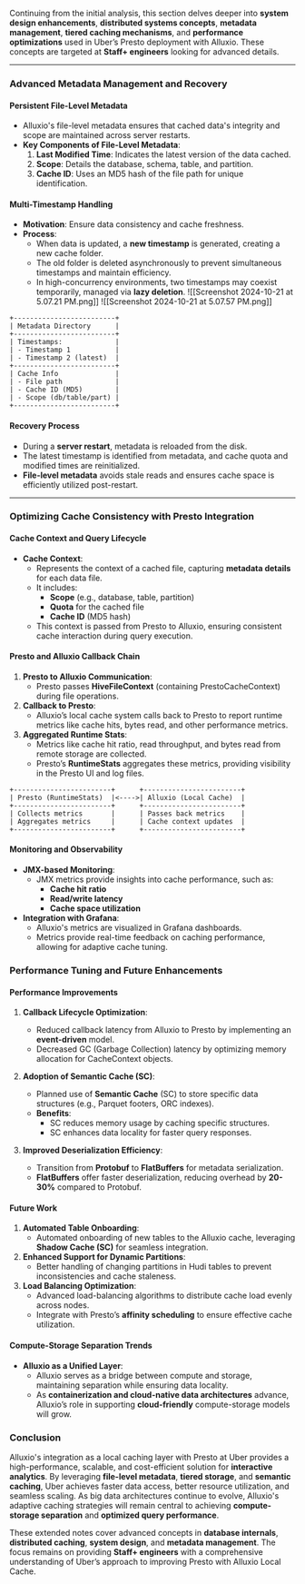 Continuing from the initial analysis, this section delves deeper into **system design enhancements**, **distributed systems concepts**, **metadata management**, **tiered caching mechanisms**, and **performance optimizations** used in Uber’s Presto deployment with Alluxio. These concepts are targeted at **Staff+ engineers** looking for advanced details.

---
### **Advanced Metadata Management and Recovery**
#### **Persistent File-Level Metadata**
- Alluxio's file-level metadata ensures that cached data's integrity and scope are maintained across server restarts.
- **Key Components of File-Level Metadata**:
  1. **Last Modified Time**: Indicates the latest version of the data cached.
  2. **Scope**: Details the database, schema, table, and partition.
  3. **Cache ID**: Uses an MD5 hash of the file path for unique identification.
#### **Multi-Timestamp Handling**
- **Motivation**: Ensure data consistency and cache freshness.
- **Process**:
  - When data is updated, a **new timestamp** is generated, creating a new cache folder.
  - The old folder is deleted asynchronously to prevent simultaneous timestamps and maintain efficiency.
  - In high-concurrency environments, two timestamps may coexist temporarily, managed via **lazy deletion**.
![[Screenshot 2024-10-21 at 5.07.21 PM.png]]
![[Screenshot 2024-10-21 at 5.07.57 PM.png]]
```ascii
+-------------------------+
| Metadata Directory      |
+-------------------------+
| Timestamps:             |
| - Timestamp 1           |
| - Timestamp 2 (latest)  |
+-------------------------+
| Cache Info              |
| - File path             |
| - Cache ID (MD5)        |
| - Scope (db/table/part) |
+-------------------------+
```
#### **Recovery Process**
- During a **server restart**, metadata is reloaded from the disk.
- The latest timestamp is identified from metadata, and cache quota and modified times are reinitialized.
- **File-level metadata** avoids stale reads and ensures cache space is efficiently utilized post-restart.
---
### **Optimizing Cache Consistency with Presto Integration**
#### **Cache Context and Query Lifecycle**
- **Cache Context**:
  - Represents the context of a cached file, capturing **metadata details** for each data file.
  - It includes:
    - **Scope** (e.g., database, table, partition)
    - **Quota** for the cached file
    - **Cache ID** (MD5 hash)
  - This context is passed from Presto to Alluxio, ensuring consistent cache interaction during query execution.
#### **Presto and Alluxio Callback Chain**
1. **Presto to Alluxio Communication**:
   - Presto passes **HiveFileContext** (containing PrestoCacheContext) during file operations.
2. **Callback to Presto**:
   - Alluxio’s local cache system calls back to Presto to report runtime metrics like cache hits, bytes read, and other performance metrics.
3. **Aggregated Runtime Stats**:
   - Metrics like cache hit ratio, read throughput, and bytes read from remote storage are collected.
   - Presto’s **RuntimeStats** aggregates these metrics, providing visibility in the Presto UI and log files.

```ascii
+------------------------+      +------------------------+
| Presto (RuntimeStats)  |<---->| Alluxio (Local Cache)  |
+------------------------+      +------------------------+
| Collects metrics       |      | Passes back metrics    |
| Aggregates metrics     |      | Cache context updates  |
+------------------------+      +------------------------+
```

#### **Monitoring and Observability**
- **JMX-based Monitoring**:
  - JMX metrics provide insights into cache performance, such as:
    - **Cache hit ratio**
    - **Read/write latency**
    - **Cache space utilization**
- **Integration with Grafana**:
  - Alluxio's metrics are visualized in Grafana dashboards.
  - Metrics provide real-time feedback on caching performance, allowing for adaptive cache tuning.
### **Performance Tuning and Future Enhancements**

#### **Performance Improvements**
1. **Callback Lifecycle Optimization**:
   - Reduced callback latency from Alluxio to Presto by implementing an **event-driven** model.
   - Decreased GC (Garbage Collection) latency by optimizing memory allocation for CacheContext objects.

2. **Adoption of Semantic Cache (SC)**:
   - Planned use of **Semantic Cache** (SC) to store specific data structures (e.g., Parquet footers, ORC indexes).
   - **Benefits**:
     - SC reduces memory usage by caching specific structures.
     - SC enhances data locality for faster query responses.
3. **Improved Deserialization Efficiency**:
   - Transition from **Protobuf** to **FlatBuffers** for metadata serialization.
   - **FlatBuffers** offer faster deserialization, reducing overhead by **20-30%** compared to Protobuf.
#### **Future Work**
1. **Automated Table Onboarding**:
   - Automated onboarding of new tables to the Alluxio cache, leveraging **Shadow Cache (SC)** for seamless integration.
2. **Enhanced Support for Dynamic Partitions**:
   - Better handling of changing partitions in Hudi tables to prevent inconsistencies and cache staleness.
3. **Load Balancing Optimization**:
   - Advanced load-balancing algorithms to distribute cache load evenly across nodes.
   - Integrate with Presto’s **affinity scheduling** to ensure effective cache utilization.

#### **Compute-Storage Separation Trends**
- **Alluxio as a Unified Layer**:
  - Alluxio serves as a bridge between compute and storage, maintaining separation while ensuring data locality.
  - As **containerization and cloud-native data architectures** advance, Alluxio’s role in supporting **cloud-friendly** compute-storage models will grow.
### **Conclusion**
Alluxio's integration as a local caching layer with Presto at Uber provides a high-performance, scalable, and cost-efficient solution for **interactive analytics**. By leveraging **file-level metadata**, **tiered storage**, and **semantic caching**, Uber achieves faster data access, better resource utilization, and seamless scaling. As big data architectures continue to evolve, Alluxio's adaptive caching strategies will remain central to achieving **compute-storage separation** and **optimized query performance**.

These extended notes cover advanced concepts in **database internals**, **distributed caching**, **system design**, and **metadata management**. The focus remains on providing **Staff+ engineers** with a comprehensive understanding of Uber’s approach to improving Presto with Alluxio Local Cache.